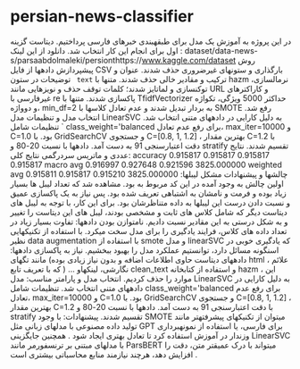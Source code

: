 # persian-news-classifier
در این پروژه به آموزش یک مدل برای طبقهبندی خبرهای فارسی پرداختیم. دیتاست گزینه اول برای انجام این کار
انتخاب شد.
دانلود از این لینک :
dataset/data-news-s/parsaabdolmaleki/persionthttps://www.kaggle.com/dataset
روش پیشپردازش
دادهها از فایل CSV بارگذاری و ستونهای غیرضروری حذف شدند. عنوان و توضیحات در ستون ` text` ترکیب و
مقادیر خالی حذف شدند. متنها با hazm نرمالسازی، توکنسازی و لماتایز شدند؛ کلمات توقف حذف و
نویزهایی مانند URL و کاراکترهای غیرفارسی با re پاکسازی شدند. متنها با TfidfVectorizer حداکثر
5000 ویژگی، تکواژه و دوواژه، min_df=2 به بردار تبدیل شدند و عدم تعادل کلاسها با SMOTE رفع شد.
انتخاب مدل و تنظیمات
مدل LinearSVC به دلیل کارایی در دادههای متنی انتخاب شد. تنظیمات شامل `
class_weight='balanced برای رفع عدم تعادل، max_iter=10000 و C=1.0 بود. با GridSearchCV و جستجوی
C=[0.8, 1, 1.2] ، بهترین مقدار C=1.2 با دقت اعتبارسنجی 91 به دست آمد. دادهها با نسبت 20-80 و
stratify تقسیم شدند.
نتایج عددی و ماتریس سردرگمی
نتایج کلی:
accuracy 0.915817 0.915817 0.915817 0.915817
macro avg 0.916997 0.927648 0.921596 3825.000000
weighted avg 0.915811 0.915817 0.915210 3825.000000
چالشها و پیشنهادات
مشکل لیبلها: اولین چالش به وجود آمده در این کد مربوط به بود. مشاهده شد که تعداد لیبل ها بسیار زیاد
بوده و فرمت و نامشان به اشتباهی تعریف شده بود. پس نیاز به یک پاکسازی عمیق و نسبت دادن درست این
لیبلها به داده متناظرشان بود. برای این کار، با توجه به لیبل های دیتاست دیگر که شامل کلاس های ثابت و
مشخصی بودند، لیبل های این دیتاست را تغییر و به شکل درستی به این مقادیر نسبت دادیم.
نامتوازن بودن دادهها: تفاوت بسیار زیاد در تعداد داده های کلاس، فرایند یادگیری را برای مدل سخت میکرد. با
استفاده از تکنیکهایی نظیر data augmentation با استفاده از smote و مدل linearSVC که یادگیری خوبی
در اسنگونه مسائل دارد، توانستیم عملکرد مدل را بهبود ببخشیم.
نیاز به پاکسازی دادهها: دادههای دیتاست حاوی اطلاعات اضافه و بدون نیاز زیادی بوده) مانند تگهای html ،
علائم نگارشی، لینکهاو ... ( که با تعریف تابع clean_text و استفاده از کتابخانه hazm ، این موارد را حذف
کردیم.
انتخاب مدل و پارامتر مناسب: مدل LinearSVC به دلیل کارایی در دادههای متنی انتخاب شد. تنظیمات شامل
class_weight='balanced برای رفع عدم تعادل، max_iter=10000 و C=1.0 بود. با GridSearchCV و
جستجوی C=[0.8, 1, 1.2] ، بهترین مقدار C=1.2 با دقت اعتبارسنجی 91 به دست آمد. دادهها با نسبت 20-80
و stratify تقسیم شدند.
پیشنهادات:
با وجود SMOTE میتوان از تکنیکهای پیشرفتهتر مانند تولید داده مصنوعی با مدلهای زبانی مثل GPT برای
فارسی، یا استفاده از نمونهبرداری وزندار در آموزش استفاده کرد تا تعادل بهتری ایجاد شود . همچنین جایگزینی
LinearSVC با مدلهای مبتنی بر ترنسفورمر مانند ParsBERT میتواند با درک عمیقتر متن، دقت را افزایش
دهد، هرچند نیازمند منابع محاسباتی بیشتری است .
